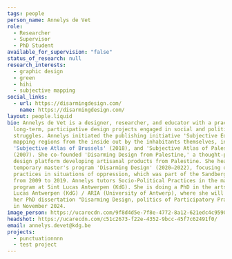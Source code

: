 ```yaml
---
tags: people
person_name: Annelys de Vet
role:
  - Researcher
  - Supervisor
  - PhD Student
available_for_supervision: "false"
status_of_research: null
research_interests:
  - graphic design
  - green
  - hihi
  - subjective mapping
social_links:
  - url: https://disarmingdesign.com/
    name: https://disarmingdesign.com/
layout: people.liquid
bio: Annelys de Vet is a designer, researcher, and educator with a practice in
  long-term, participative design projects engaged in social and political
  struggles. Annelys initiated the publishing initiative 'Subjective Editions,'
  mapping regions from the inside out by the inhabitants themselves, including
  'Subjective Atlas of Brussels' (2018), and 'Subjective Atlas of Palestine'
  (2007). She co-founded 'Disarming Design from Palestine,' a thought-provoking
  design platform developing artisanal products from Palestine. She headed the
  temporary master's program 'Disarming Design' (2020–2022), focusing on design
  practices in situations of oppression, which was part of the Sandberg Instituut Amsterdam, where she was the course director of the MA in Design
  from 2009 to 2019. Annelys tutors Socio-Political Practices in the master's
  program at Sint Lucas Antwerpen (KdG). She is doing a PhD in the arts at Sint
  Lucas Antwerpen (KdG) / ARIA (University of Antwerp), where she will defend
  her PhD dissertation "Disarming Design, politics of Participatory Practices"
  in November 2024.
image_person: https://ucarecdn.com/9f8d4d5e-7f8e-4772-8a12-621edc4c9590/
headshot: https://ucarecdn.com/c51c2673-f22e-4352-9bcc-45f7c62491f0/
email: annelys.devet@kdg.be
projects:
  - punctuationnnn
  - test project
---
```

